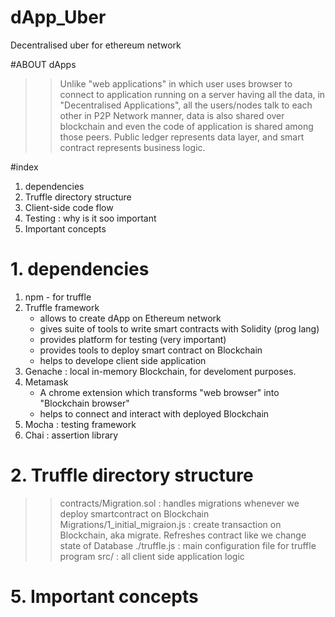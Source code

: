 # dApp_Uber
Decentralised uber for ethereum network

#ABOUT dApps
>> Unlike "web applications" in which user uses browser to connect to application running on a server having all the data,
>> in "Decentralised Applications", all the users/nodes talk to each other in P2P Network manner, data is also shared over blockchain and even the code of application is shared among those peers.
>> Public ledger represents data layer, and smart contract represents business logic.


#index
1. dependencies
2. Truffle directory structure
3. Client-side code flow
4. Testing : why is it soo important
5. Important concepts


# 1. dependencies
1. npm - for truffle
2. Truffle framework 
   - allows to create dApp on Ethereum network
   - gives suite of tools to write smart contracts with Solidity (prog lang)
   - provides platform for testing (very important)
   - provides tools to deploy smart contract on Blockchain
   - helps to develope client side application
3. Genache : local in-memory Blockchain, for develoment purposes.
4. Metamask
   - A chrome extension which transforms "web browser" into "Blockchain browser"
   - helps to connect and interact with deployed Blockchain
5. Mocha : testing framework
6. Chai  : assertion library

# 2. Truffle directory structure
>> contracts/Migration.sol : handles migrations whenever we deploy smartcontract on Blockchain
>> Migrations/1_initial_migraion.js : create transaction on Blockchain, aka migrate. Refreshes contract like we change state of Database
>> ./truffle.js : main configuration file for truffle program
>> src/  : all client side application logic


# 5. Important concepts
>> 

